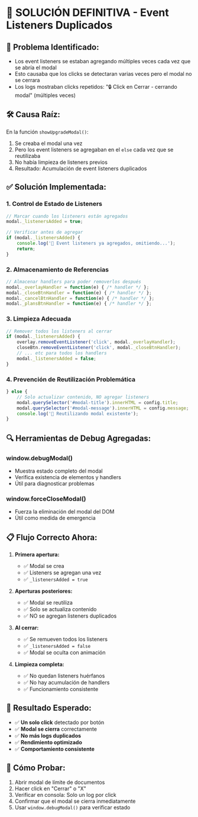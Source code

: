 # 🔧 SOLUCIÓN DEFINITIVA - Event Listeners Duplicados

## 🚨 **Problema Identificado:**
- Los event listeners se estaban agregando múltiples veces cada vez que se abría el modal
- Esto causaba que los clicks se detectaran varias veces pero el modal no se cerrara
- Los logs mostraban clicks repetidos: "🔒 Click en Cerrar - cerrando modal" (múltiples veces)

## 🛠️ **Causa Raíz:**
En la función `showUpgradeModal()`:
1. Se creaba el modal una vez
2. Pero los event listeners se agregaban en el `else` cada vez que se reutilizaba
3. No había limpieza de listeners previos
4. Resultado: Acumulación de event listeners duplicados

## ✅ **Solución Implementada:**

### **1. Control de Estado de Listeners**
```javascript
// Marcar cuando los listeners están agregados
modal._listenersAdded = true;

// Verificar antes de agregar
if (modal._listenersAdded) {
    console.log('🔄 Event listeners ya agregados, omitiendo...');
    return;
}
```

### **2. Almacenamiento de Referencias**
```javascript
// Almacenar handlers para poder removerlos después
modal._overlayHandler = function(e) { /* handler */ };
modal._closeBtnHandler = function(e) { /* handler */ };
modal._cancelBtnHandler = function(e) { /* handler */ };
modal._plansBtnHandler = function(e) { /* handler */ };
```

### **3. Limpieza Adecuada**
```javascript
// Remover todos los listeners al cerrar
if (modal._listenersAdded) {
    overlay.removeEventListener('click', modal._overlayHandler);
    closeBtn.removeEventListener('click', modal._closeBtnHandler);
    // ... etc para todos los handlers
    modal._listenersAdded = false;
}
```

### **4. Prevención de Reutilización Problemática**
```javascript
} else {
    // Solo actualizar contenido, NO agregar listeners
    modal.querySelector('#modal-title').innerHTML = config.title;
    modal.querySelector('#modal-message').innerHTML = config.message;
    console.log('🔄 Reutilizando modal existente');
}
```

## 🔍 **Herramientas de Debug Agregadas:**

### **window.debugModal()**
- Muestra estado completo del modal
- Verifica existencia de elementos y handlers
- Útil para diagnosticar problemas

### **window.forceCloseModal()**
- Fuerza la eliminación del modal del DOM
- Útil como medida de emergencia

## 📋 **Flujo Correcto Ahora:**

1. **Primera apertura:**
   - ✅ Modal se crea
   - ✅ Listeners se agregan una vez
   - ✅ `_listenersAdded = true`

2. **Aperturas posteriores:**
   - ✅ Modal se reutiliza
   - ✅ Solo se actualiza contenido
   - ✅ NO se agregan listeners duplicados

3. **Al cerrar:**
   - ✅ Se remueven todos los listeners
   - ✅ `_listenersAdded = false`
   - ✅ Modal se oculta con animación

4. **Limpieza completa:**
   - ✅ No quedan listeners huérfanos
   - ✅ No hay acumulación de handlers
   - ✅ Funcionamiento consistente

## 🎯 **Resultado Esperado:**
- ✅ **Un solo click** detectado por botón
- ✅ **Modal se cierra** correctamente
- ✅ **No más logs duplicados**
- ✅ **Rendimiento optimizado**
- ✅ **Comportamiento consistente**

## 🧪 **Cómo Probar:**
1. Abrir modal de límite de documentos
2. Hacer click en "Cerrar" o "X"
3. Verificar en consola: Solo un log por click
4. Confirmar que el modal se cierra inmediatamente
5. Usar `window.debugModal()` para verificar estado
